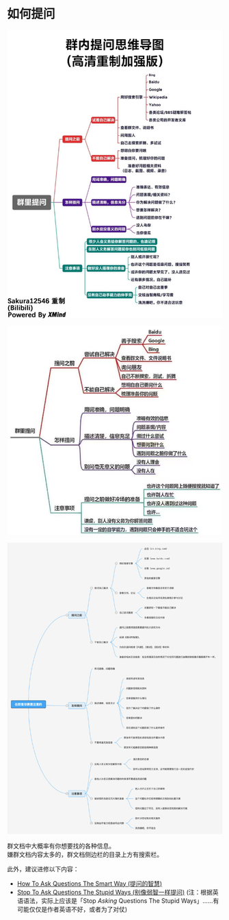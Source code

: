 # 如何提问

![mindmap_1](../../assets/howto/ask_questions/mindmap_1.jpg)

![mindmap_2](../../assets/howto/ask_questions/mindmap_2.jpg)

![mindmap_3](../../assets/howto/ask_questions/mindmap_3.jpg)

群文档中大概率有你想要找的各种信息。  
嫌群文档内容太多的，群文档侧边栏的目录上方有搜索栏。

此外，建议进修以下内容：

- [How To Ask Questions The Smart Way (提问的智慧)](https://lug.ustc.edu.cn/wiki/doc/smart-questions/)
- [Stop To Ask Questions The Stupid Ways (别像弱智一样提问)](https://github.com/tangx/Stop-Ask-Questions-The-Stupid-Ways) (注：根据英语语法，实际上应该是「Stop *Asking* Questions The Stupid Ways」……有可能仅仅是作者英语不好，或者为了对仗)
